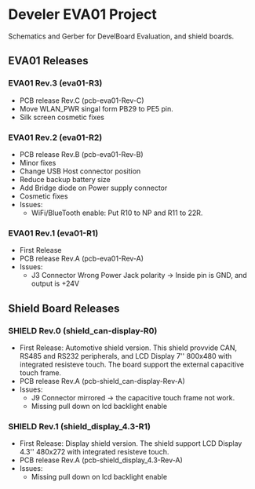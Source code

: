 # Develer EVA01 Project
Schematics and Gerber for DevelBoard Evaluation, and shield boards.

## EVA01 Releases

### EVA01 Rev.3 (eva01-R3)
 * PCB release Rev.C (pcb-eva01-Rev-C)
 * Move WLAN_PWR singal form PB29 to PE5 pin.
 * Silk screen cosmetic fixes
 
### EVA01 Rev.2 (eva01-R2)
 * PCB release Rev.B (pcb-eva01-Rev-B)
 * Minor fixes
 * Change USB Host connector position
 * Reduce backup battery size
 * Add Bridge diode on Power supply connector
 * Cosmetic fixes
 * Issues:
   * WiFi/BlueTooth enable: Put R10 to NP and R11 to 22R.

### EVA01 Rev.1 (eva01-R1)
 * First Release
 * PCB release Rev.A (pcb-eva01-Rev-A)
 * Issues:
   * J3 Connector Wrong Power Jack polarity -> Inside pin is GND, and output is +24V
 
## Shield Board Releases

### SHIELD Rev.0 (shield_can-display-R0)
* First Release: Automotive shield version. This shield provvide CAN, RS485 and RS232 peripherals, and LCD Display 7'' 800x480 with integrated resisteve touch. The board support the external capacitive touch frame.
 * PCB release Rev.A (pcb-shield_can-display-Rev-A)
 * Issues:
   * J9 Connector mirrored -> the capacitive touch frame not work.
   * Missing pull down on lcd backlight enable

### SHIELD Rev.1 (shield_display_4.3-R1)
* First Release: Display shield version. The shield support LCD Display 4.3'' 480x272  with integrated resisteve touch.
 * PCB release Rev.A (pcb-shield_display_4.3-Rev-A)
 * Issues:
   * Missing pull down on lcd backlight enable
